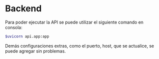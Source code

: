 # Backend

Para poder ejecutar la API se puede utilizar el siguiente comando en consola:

```bash
$uvicorn api.app:app
```

Demás configuraciones extras, como el puerto, host, que se actualice, se puede agregar sin problemas.
